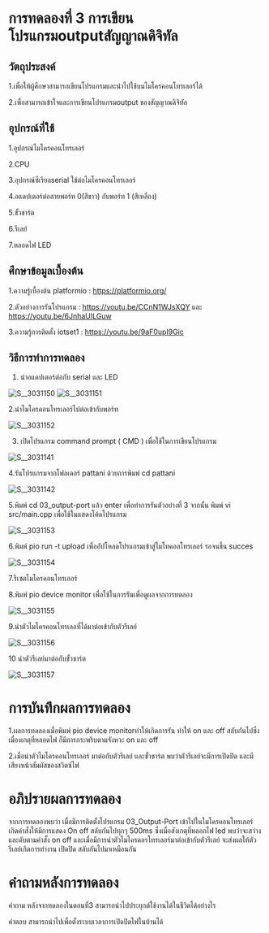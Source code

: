 # การทดลองที่ 3 การเขียนโปรแกรมoutputสัญญาณดิจิทัล
## วัตถุประสงค์
1.เพื่อให้ผู้ศึกษาสามารถเขียนโปรแกรมและนำไปใช้บนไมโครคอนโทรเลอร์ได้

2.เพื่อสามารถเข้าใจและการเขียนโปรแกรมoutput ของสัญญาณดิจิทัล
## อุปกรณ์ที่ใช้
 1.อุปกรณ์ไมโครคอนโทรเลอร์
 
 2.CPU
 
 3.อุปกรณ์ซีเรียลserial ใช้ต่อไมโครคอนโทรเลอร์

 4.อแดปเตอร์ต่อสายพอร์ท 0(สีขาว) กับพอร์ท 1 (สีเหลือง)
 
 5.ขั้วชาร์ต
 
 6.รีเลย์
 
 7.หลอดไฟ LED
 ## ศึกษาข้อมูลเบื้องต้น
  1.ความรู้เบื้องต้น platformio : https://platformio.org/
 
 2.ตัวอย่างการรันโปรแกรม : https://youtu.be/CCnN1WJsXQY และ https://youtu.be/6JnhaUILGuw
 
 3.ความรู้การติดตั้ง iotset1 : https://youtu.be/9aF0upI9Gic
 
 ## วิธีการทำการทดลอง
 1. นำอแดปเตอร์ต่อกับ serial และ LED

![S__3031150](https://user-images.githubusercontent.com/80879549/112382607-a3b4c300-8d1e-11eb-8f25-b4c151bdd7f7.jpg)
![S__3031151](https://user-images.githubusercontent.com/80879549/112382614-a6171d00-8d1e-11eb-9780-97809bc434ca.jpg)

 2.นำไมโครคอนโทรเลอร์ไปต่อเข้ากับพอร์ท

![S__3031152](https://user-images.githubusercontent.com/80879549/112382634-ac0cfe00-8d1e-11eb-9446-7249db4ec065.jpg)

 
 3. เปิดโปรแกรม command prompt ( CMD ) เพื่อใช้ในการเขียนโปรแกรม
 
 ![S__3031141](https://user-images.githubusercontent.com/80879549/112360507-fa150800-8d04-11eb-8c65-759c7a793f66.jpg)

 4.รันโปรแกรมจากโฟลเดอร์ pattani ด้วยการพิมพ์ cd pattani
 
 ![S__3031142](https://user-images.githubusercontent.com/80879549/112360559-09945100-8d05-11eb-9b23-7b3a6ae71765.jpg)

 5.พิมพ์ cd 03_output-port แล้ว enter เพื่อทำการรันตัวอย่างที่ 3 จากนั้น พิมพ์ vi src/main.cpp เพื่อใช้ในแสดงโค้ดโปรแกรม

![S__3031153](https://user-images.githubusercontent.com/80879549/112382649-b202df00-8d1e-11eb-96af-1adb9b6132e2.jpg)


 6.พิมพ์ pio run -t upload เพื่ออัปโหลดโปรแกรมเข้าสู่ไมโทคอลโทรเลอร์ รอจนขึ้น succes

![S__3031154](https://user-images.githubusercontent.com/80879549/112382667-b6c79300-8d1e-11eb-93f2-416858d77601.jpg)

 
 7.รีเซตไมโครคอนโทรเลอร์

 8.พิมพ์ pio device monitor เพื่อใช้ในการรันเพื่อดูผลจากการทดลอง

![S__3031155](https://user-images.githubusercontent.com/80879549/112382678-bb8c4700-8d1e-11eb-92b6-9b51a4135f95.jpg)


 9.นำตัวไมโครคอนโทรเลอที่ได้มาต่อเข้ากับตัวรีเลย์

![S__3031156](https://user-images.githubusercontent.com/80879549/112382682-be873780-8d1e-11eb-9826-5bd53b666f0f.jpg)


 10 นำตัวรีเลย์มาต่อกับขั้วชาร์ต
 
 ![S__3031157](https://user-images.githubusercontent.com/80879549/112382691-c1822800-8d1e-11eb-9547-8a2765fb2e66.jpg)

 
 # การบันทึกผลการทดลอง
 1.ผลการทดลองเมื่อพิมพ์ pio device monitorทำให้เกิดการรัน ทำให้ on และ off สลับกันไปซึ่งเมื่องเกตุที่หลอดไฟ ก็มีการกระพริบตามจังหวะ on และ off
 
 2.เมื่อนำตัวไมโครคอนโทรเลอร์ มาต่อกับตัวรีเลย์ และขั้วชาร์ต พบว่าตัวรีเลย์จะมีการเปิดปิด และมีเสียงหน้าสัมผัสของสวิตซ์ไฟ
 
 # อภิปรายผลการทดลอง
  จากการทดลองพบว่า เมื่อมีการติดตั้งโปรแกรม 03_Output-Port เข้าไปในไมโครคอนโทรเลอร์ เกิดคำสั่งให้มีการแสดง On off สลับกันไปทุกๆ 500ms ซึ่งเมื่อสังเกตุที่หลอกไฟ led พบว่าจะสว่างและดับตามคำสั้ง on off และเมื่อมีการนำตัวไมโครคอรโทรเลอร์มาต่อเข้ากับตัวรีเลย์ จะส่งผลให้ตัวรีเลย์เกิดการทำงาน เปิดปิด สลับกันไปมาเหมือนกัน
  
  # คำถามหลังการทดลอง
  คำถาม หลังจากทดลองในตอนที่3 สามารถนำไปประยุกต์ใช้งานได้ในชีวิตได้อย่างไร
  
  คำตอบ สามารถนำไปเพื่อตั้งระบบเวลาการเปิดปิดไฟในบ้านได้
  

